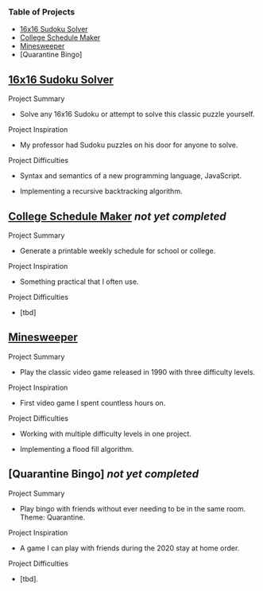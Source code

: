 ### Table of Projects
- [16x16 Sudoku Solver](https://steven-phun.github.io/Steven-Phun/16x16-Sudoku-Solver)
- [College Schedule Maker](https://steven-phun.github.io/Steven-Phun/College-Schedule-Maker)
- [Minesweeper](https://steven-phun.github.io/Steven-Phun/Minesweeper)
- [Quarantine Bingo]

## [16x16 Sudoku Solver](https://steven-phun.github.io/Steven-Phun/16x16-Sudoku-Solver)

Project Summary

- Solve any 16x16 Sudoku or attempt to solve this classic puzzle yourself.

Project Inspiration 

- My professor had Sudoku puzzles on his door for anyone to solve.

Project Difficulties

- Syntax and semantics of a new programming language, JavaScript.

- Implementing a recursive backtracking algorithm.

## [College Schedule Maker](https://steven-phun.github.io/Steven-Phun/College-Schedule-Maker) *not yet completed*

Project Summary

- Generate a printable weekly schedule for school or college. 

Project Inspiration 

- Something practical that I often use.

Project Difficulties

- [tbd]

## [Minesweeper](https://steven-phun.github.io/Steven-Phun/Minesweeper)

Project Summary

- Play the classic video game released in 1990 with three difficulty levels.

Project Inspiration 

- First video game I spent countless hours on.

Project Difficulties

- Working with multiple difficulty levels in one project.

- Implementing a flood fill algorithm.

## [Quarantine Bingo] *not yet completed*

Project Summary

- Play bingo with friends without ever needing to be in the same room. Theme: Quarantine. 

Project Inspiration 

- A game I can play with friends during the 2020 stay at home order. 

Project Difficulties

- [tbd].
